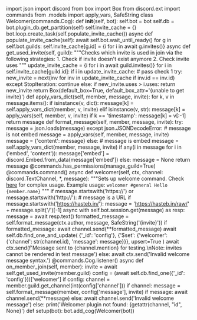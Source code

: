 import json
import discord
from box import Box
from discord.ext import commands
from .models import apply_vars, SafeString
class Welcomer(commands.Cog):
    def __init__(self, bot):
        self.bot = bot
        self.db = bot.plugin_db.get_partition(self)
        self.invite_cache = {}
        bot.loop.create_task(self.populate_invite_cache())
    async def populate_invite_cache(self):
        await self.bot.wait_until_ready()
        for g in self.bot.guilds:
            self.invite_cache[g.id] = {i for i in await g.invites()}
    async def get_used_invite(self, guild):
        """Checks which invite is used in join via the following strategies:
        1. Check if invite doesn't exist anymore
        2. Check invite uses
        """
        update_invite_cache = {i for i in await guild.invites()}
        for i in self.invite_cache[guild.id]:
            if i in update_invite_cache:
                # pass check 1
                try:
                    new_invite = next(inv for inv in update_invite_cache if inv.id == inv.id)
                except StopIteration:
                    continue
                else:
                    if new_invite.uses > i.uses:
                        return new_invite
        return Box(default_box=True, default_box_attr='{unable to get invite}')
    def apply_vars_dict(self, member, message, invite):
        for k, v in message.items():
            if isinstance(v, dict):
                message[k] = self.apply_vars_dict(member, v, invite)
            elif isinstance(v, str):
                message[k] = apply_vars(self, member, v, invite)
            if k == 'timestamp':
                message[k] = v[:-1]
        return message
    def format_message(self, member, message, invite):
        try:
            message = json.loads(message)
        except json.JSONDecodeError:
            # message is not embed
            message = apply_vars(self, member, message, invite)
            message = {'content': message}
        else:
            # message is embed
            message = self.apply_vars_dict(member, message, invite)
            if any(i in message for i in ('embed', 'content')):
                message['embed'] = discord.Embed.from_data(message['embed'])
            else:
                message = None
        return message
    @commands.has_permissions(manage_guild=True)
    @commands.command()
    async def welcomer(self, ctx, channel: discord.TextChannel, *, message):
        """Sets up welcome command. Check [here](https://github.com/fourjr/modmail-plugins/blob/master/welcomer/README.md)
        for complex usage.
        Example usage: `welcomer #general Hello {member.name}`
        """
        if message.startswith('https://') or message.startswith('http://'):
            # message is a URL
            if message.startswith('https://hasteb.in/'):
                message = 'https://hasteb.in/raw/' + message.split('/')[-1]
            async with self.bot.session.get(message) as resp:
                message = await resp.text()
        formatted_message = self.format_message(ctx.author, message, SafeString('{invite}'))
        if formatted_message:
            await channel.send(**formatted_message)
            await self.db.find_one_and_update(
                {'_id': 'config'},
                {'$set': {'welcomer': {'channel': str(channel.id), 'message': message}}},
                upsert=True
            )
            await ctx.send(f'Message sent to {channel.mention} for testing.\nNote: invites cannot be rendered in test message')
        else:
            await ctx.send('Invalid welcome message syntax.')
    @commands.Cog.listener()
    async def on_member_join(self, member):
        invite = await self.get_used_invite(member.guild)
        config = (await self.db.find_one({'_id': 'config'}))['welcomer']
        if config:
            channel = member.guild.get_channel(int(config['channel']))
            if channel:
                message = self.format_message(member, config['message'], invite)
                if message:
                    await channel.send(**message)
                else:
                    await channel.send('Invalid welcome message')
            else:
                print('Welcomer plugin not found: {getattr(channel, "id", None}')
def setup(bot):
bot.add_cog(Welcomer(bot))
